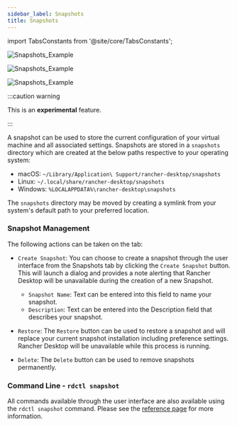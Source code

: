 ```yaml
---
sidebar_label: Snapshots
title: Snapshots
---
```


<head>
  <link rel="canonical" href="https://docs.rancherdesktop.io/ui/snapshots"/>
</head>

import TabsConstants from '@site/core/TabsConstants';

<Tabs groupId="os" defaultValue={TabsConstants.defaultOs}>
<TabItem value="Windows">

![Snapshots_Example](rd-versioned-asset://ui-main/Windows_Snapshots-List.png)

</TabItem>
<TabItem value="macOS">

![Snapshots_Example](rd-versioned-asset://ui-main/macOS_Snapshots-List.png)

</TabItem>
<TabItem value="Linux">

![Snapshots_Example](rd-versioned-asset://ui-main/Linux_Snapshots-List.png)

</TabItem>
</Tabs>

:::caution warning

This is an **experimental** feature.

:::

A snapshot can be used to store the current configuration of your virtual machine and all associated settings. Snapshots are stored in a `snapshots` directory which are created at the below paths respective to your operating system:

- macOS: `~/Library/Application\ Support/rancher-desktop/snapshots`
- Linux: `~/.local/share/rancher-desktop/snapshots`
- Windows: `%LOCALAPPDATA%\rancher-desktop\snapshots`

The `snapshots` directory may be moved by creating a symlink from your system's default path to your preferred location.

### Snapshot Management

The following actions can be taken on the tab:

- `Create Snapshot`:
  You can choose to create a snapshot through the user interface from the Snapshots tab by clicking the `Create Snapshot` button. This will launch a dialog and provides a note alerting that Rancher Desktop will be unavailable during the creation of a new Snapshot.
  - `Snapshot Name`:
  Text can be entered into this field to name your snapshot.
  - `Description`:
  Text can be entered into the Description field that describes your snapshot.

- `Restore`:
  The `Restore` button can be used to restore a snapshot and will replace your current snapshot installation including preference settings. Rancher Desktop will be unavailable while this process is running.

- `Delete`:
  The `Delete` button can be used to remove snapshots permanently.

### Command Line - `rdctl snapshot`

All commands available through the user interface are also available using the `rdctl snapshot` command. Please see the [reference page](https://docs.rancherdesktop.io/references/rdctl-command-reference) for more information.
